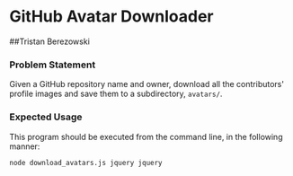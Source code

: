 # GitHub Avatar Downloader
##Tristan Berezowski

### Problem Statement

Given a GitHub repository name and owner, download all the contributors' profile images and save them to a subdirectory, `avatars/`.

### Expected Usage

This program should be executed from the command line, in the following manner:

`node download_avatars.js jquery jquery`